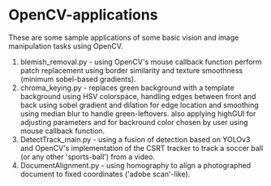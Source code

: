 # OpenCV-applications

These are some sample applications of some basic vision and image manipulation tasks using OpenCV.

1. blemish_removal.py   - using OpenCV's mouse callback function perform patch replacement using border similarity and texture smoothness 
                          (minimum sobel-based gradients).
2. chroma_keying.py     - replaces green background with a template background using HSV colorspace, handling edges between front and back using sobel gradient and 
                          dilation for edge location and smoothing using median blur to handle green-leftovers. also applying highGUI for adjusting 
                          parameters and for backround color chosen by user using mouse callback function.
3. DetectTrack_main.py  - using a fusion of detection based on YOLOv3 and OpenCV's implementation of the CSRT tracker to track a soccer ball 
                          (or any other 'sports-ball') from a video.
4. DocumentAlignment.py - using homography to align a photographed document to fixed coordinates ('adobe scan'-like).
